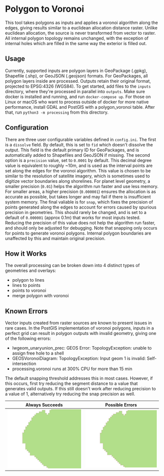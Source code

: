 # Polygon to Voronoi

This tool takes polygons as inputs and applies a voronoi algorithm along the edges, giving results similar to a euclidean allocation distance raster. Unlike euclidean allocation, the source is never transformed from vector to raster. All internal polygon topology remains unchanged, with the exception of internal holes which are filled in the same way the exterior is filled out.

## Usage

Currently, supported inputs are polygon layers in GeoPackage (.gpkg), Shapefile (.shp), or GeoJSON (.geojson) formats. For GeoPackages, all polygon layers inside are processed. Outputs retain their original format, projected to EPSG:4326 (WGS84). To get started, add files to the `inputs` directory, where they're processed in parallel into `outputs`. Make sure docker is installed and running, and run `docker-compose up`. For those on Linux or macOS who want to process outside of docker for more native performance, install GDAL and PostGIS with a polygon_voronoi table. After that, run `python3 -m processing` from this directory.

## Configuration

There are three user configurable variables defined in `config.ini`. The first is a `dissolve` field. By default, this is set to `fid` which doesn't dissolve the output. This field is the default primary ID for GeoPackages, and is automatically added to Shapefiles and GeoJSON if missing. The second option is a `precision` value, set to `0.0001` by default. This decimal degree value is equivalent to roughly ~10m, and is used as the interval points are set along the edges for the voronoi algorithm. This value is chosen to be similar to the resolution of satellite imagery, which is sometimes used to digitize vector boundaries along shorelines. For planet level geometry, a smaller precision (`0.01`) helps the algorithm run faster and use less memory. For smaller areas, a higher precision (`0.000001`) ensures the allocation is as accurate as possible, but takes longer and may fail if there is insufficient system memory. The final valiable is for `snap`, which fixes the precision of points generated along the edges to account for errors caused by spurious precision in geometries. This should rarely be changed, and is set to a default of `0.000001` (approx 0.1m) that works for most inputs tested. Reducing the precision of this value does not help the algorithm run faster, and should only be adjusted for debugging. Note that snapping only occurs for points to generate voronoi polygons. Internal polygon boundaries are unaffected by this and maintain original precision.

## How it Works

The overall processing can be broken down into 4 distinct types of geometries and overlays:

- polygon to lines
- lines to points
- points to voronoi
- merge polygon with voronoi

## Known Errors

Vector inputs created from raster sources are known to present issues in rare cases. In the PostGIS implementation of voronoi polygons, inputs in a perfect grid can result in polygon outputs with invalid geometry, giving one of the following errors:

- lwgeom_unaryunion_prec: GEOS Error: TopologyException: unable to assign free hole to a shell
- GEOSVoronoiDiagram: TopologyException: Input geom 1 is invalid: Self-intersection
- processing.voronoi runs at 300% CPU for more than 15 min

The default snapping threshold addresses this in most cases. However, if this occurs, first try reducing the segment distance to a value that generates valid outputs. If this still doesn't work after reducing precision to a value of 1, alternatively try reducing the snap precision as well.

|   Always Succeeds   |   Possible Errors   |
| :-----------------: | :-----------------: |
| ![](img/err_01.png) | ![](img/err_02.png) |
